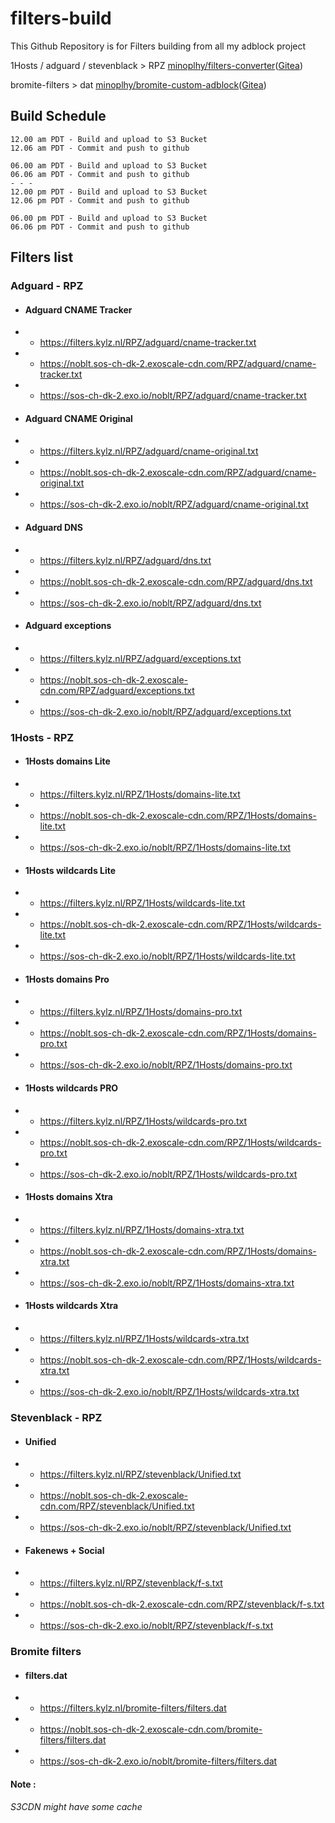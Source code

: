 # filters-build
This Github Repository is for Filters building from all my adblock project

1Hosts / adguard / stevenblack > RPZ [minoplhy/filters-converter](https://github.com/minoplhy/filters-converter)([Gitea](https://git.kylz.nl/GitHub/filters-converter))

bromite-filters > dat [minoplhy/bromite-custom-adblock](https://github.com/minoplhy/bromite-custom-adblock)([Gitea](https://git.kylz.nl/GitHub/bromite-custom-adblock))
## Build Schedule
```
12.00 am PDT - Build and upload to S3 Bucket
12.06 am PDT - Commit and push to github

06.00 am PDT - Build and upload to S3 Bucket
06.06 am PDT - Commit and push to github
- - -
12.00 pm PDT - Build and upload to S3 Bucket
12.06 pm PDT - Commit and push to github

06.00 pm PDT - Build and upload to S3 Bucket
06.06 pm PDT - Commit and push to github
```
## Filters list
### Adguard - RPZ

* #### Adguard CNAME Tracker

* * https://filters.kylz.nl/RPZ/adguard/cname-tracker.txt

* * https://noblt.sos-ch-dk-2.exoscale-cdn.com/RPZ/adguard/cname-tracker.txt

* * https://sos-ch-dk-2.exo.io/noblt/RPZ/adguard/cname-tracker.txt


* #### Adguard CNAME Original

* * https://filters.kylz.nl/RPZ/adguard/cname-original.txt

* * https://noblt.sos-ch-dk-2.exoscale-cdn.com/RPZ/adguard/cname-original.txt

* * https://sos-ch-dk-2.exo.io/noblt/RPZ/adguard/cname-original.txt

* #### Adguard DNS

* * https://filters.kylz.nl/RPZ/adguard/dns.txt

* * https://noblt.sos-ch-dk-2.exoscale-cdn.com/RPZ/adguard/dns.txt

* * https://sos-ch-dk-2.exo.io/noblt/RPZ/adguard/dns.txt

* #### Adguard exceptions

* * https://filters.kylz.nl/RPZ/adguard/exceptions.txt

* * https://noblt.sos-ch-dk-2.exoscale-cdn.com/RPZ/adguard/exceptions.txt

* * https://sos-ch-dk-2.exo.io/noblt/RPZ/adguard/exceptions.txt

### 1Hosts - RPZ

* #### 1Hosts domains Lite

* * https://filters.kylz.nl/RPZ/1Hosts/domains-lite.txt

* * https://noblt.sos-ch-dk-2.exoscale-cdn.com/RPZ/1Hosts/domains-lite.txt

* * https://sos-ch-dk-2.exo.io/noblt/RPZ/1Hosts/domains-lite.txt

* #### 1Hosts wildcards Lite

* * https://filters.kylz.nl/RPZ/1Hosts/wildcards-lite.txt

* * https://noblt.sos-ch-dk-2.exoscale-cdn.com/RPZ/1Hosts/wildcards-lite.txt

* * https://sos-ch-dk-2.exo.io/noblt/RPZ/1Hosts/wildcards-lite.txt

* #### 1Hosts domains Pro

* * https://filters.kylz.nl/RPZ/1Hosts/domains-pro.txt

* * https://noblt.sos-ch-dk-2.exoscale-cdn.com/RPZ/1Hosts/domains-pro.txt

* * https://sos-ch-dk-2.exo.io/noblt/RPZ/1Hosts/domains-pro.txt

* #### 1Hosts wildcards PRO

* * https://filters.kylz.nl/RPZ/1Hosts/wildcards-pro.txt

* * https://noblt.sos-ch-dk-2.exoscale-cdn.com/RPZ/1Hosts/wildcards-pro.txt

* * https://sos-ch-dk-2.exo.io/noblt/RPZ/1Hosts/wildcards-pro.txt

* #### 1Hosts domains Xtra

* * https://filters.kylz.nl/RPZ/1Hosts/domains-xtra.txt

* * https://noblt.sos-ch-dk-2.exoscale-cdn.com/RPZ/1Hosts/domains-xtra.txt

* * https://sos-ch-dk-2.exo.io/noblt/RPZ/1Hosts/domains-xtra.txt

* #### 1Hosts wildcards Xtra

* * https://filters.kylz.nl/RPZ/1Hosts/wildcards-xtra.txt

* * https://noblt.sos-ch-dk-2.exoscale-cdn.com/RPZ/1Hosts/wildcards-xtra.txt

* * https://sos-ch-dk-2.exo.io/noblt/RPZ/1Hosts/wildcards-xtra.txt

### Stevenblack - RPZ

* #### Unified

* * https://filters.kylz.nl/RPZ/stevenblack/Unified.txt

* * https://noblt.sos-ch-dk-2.exoscale-cdn.com/RPZ/stevenblack/Unified.txt

* * https://sos-ch-dk-2.exo.io/noblt/RPZ/stevenblack/Unified.txt

* #### Fakenews + Social

* * https://filters.kylz.nl/RPZ/stevenblack/f-s.txt

* * https://noblt.sos-ch-dk-2.exoscale-cdn.com/RPZ/stevenblack/f-s.txt

* * https://sos-ch-dk-2.exo.io/noblt/RPZ/stevenblack/f-s.txt

### Bromite filters

* #### filters.dat

* * https://filters.kylz.nl/bromite-filters/filters.dat

* * https://noblt.sos-ch-dk-2.exoscale-cdn.com/bromite-filters/filters.dat

* * https://sos-ch-dk-2.exo.io/noblt/bromite-filters/filters.dat

#### Note :
_S3CDN might have some cache_
